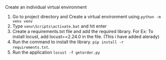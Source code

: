 Create an individual virtual environment

1) Go to project directory and Create a virtual environment using `python -m venv venv`
2) Type `venv\Scripts\activate.bat` and hit enter
3) Create a requirements.txt file and add the required library. For Ex: To install locust, add locust==2.24.0 in the file. (This i have added alerady)
4) Run the command to install the library. `pip install -r requirements.txt`.
5) Run the application `locust -f getorder.py`